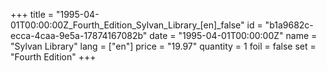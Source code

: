+++
title = "1995-04-01T00:00:00Z_Fourth_Edition_Sylvan_Library_[en]_false"
id = "b1a9682c-ecca-4caa-9e5a-17874167082b"
date = "1995-04-01T00:00:00Z"
name = "Sylvan Library"
lang = ["en"]
price = "19.97"
quantity = 1
foil = false
set = "Fourth Edition"
+++
